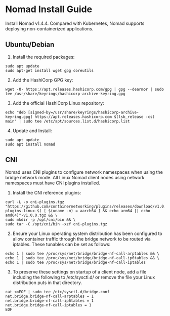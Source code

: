 # Nomad Install Guide

Install Nomad v1.4.4.
Compared with Kubernetes, Nomad supports deploying non-containerized applications.

## Ubuntu/Debian

1. Install the required packages:
```
sudo apt update
sudo apt-get install wget gpg coreutils
```

2. Add the HashiCorp GPG key:
```
wget -O- https://apt.releases.hashicorp.com/gpg | gpg --dearmor | sudo tee /usr/share/keyrings/hashicorp-archive-keyring.gpg
```

3. Add the official HashiCorp Linux repository:
```
echo "deb [signed-by=/usr/share/keyrings/hashicorp-archive-keyring.gpg] https://apt.releases.hashicorp.com $(lsb_release -cs) main" | sudo tee /etc/apt/sources.list.d/hashicorp.list
```

4. Update and Install:
```
sudo apt update
sudo apt install nomad
```

## CNI

Nomad uses CNI plugins to configure network namespaces when using the bridge network mode. 
All Linux Nomad client nodes using network namespaces must have CNI plugins installed.

1. Install the CNI reference plugins:
```
curl -L -o cni-plugins.tgz "https://github.com/containernetworking/plugins/releases/download/v1.0.0/cni-plugins-linux-$( [ $(uname -m) = aarch64 ] && echo arm64 || echo amd64)"-v1.0.0.tgz && \
sudo mkdir -p /opt/cni/bin && \
sudo tar -C /opt/cni/bin -xzf cni-plugins.tgz
```

2. Ensure your Linux operating system distribution has been configured to allow container traffic through the bridge network to be routed via iptables. 
These tunables can be set as follows:
```
echo 1 | sudo tee /proc/sys/net/bridge/bridge-nf-call-arptables && \
echo 1 | sudo tee /proc/sys/net/bridge/bridge-nf-call-ip6tables && \
echo 1 | sudo tee /proc/sys/net/bridge/bridge-nf-call-iptables
```

3. To preserve these settings on startup of a client node, add a file including the following to /etc/sysctl.d/ or remove the file your Linux distribution puts in that directory.
```
cat <<EOF | sudo tee /etc/sysctl.d/bridge.conf
net.bridge.bridge-nf-call-arptables = 1
net.bridge.bridge-nf-call-ip6tables = 1
net.bridge.bridge-nf-call-iptables = 1
EOF
```
